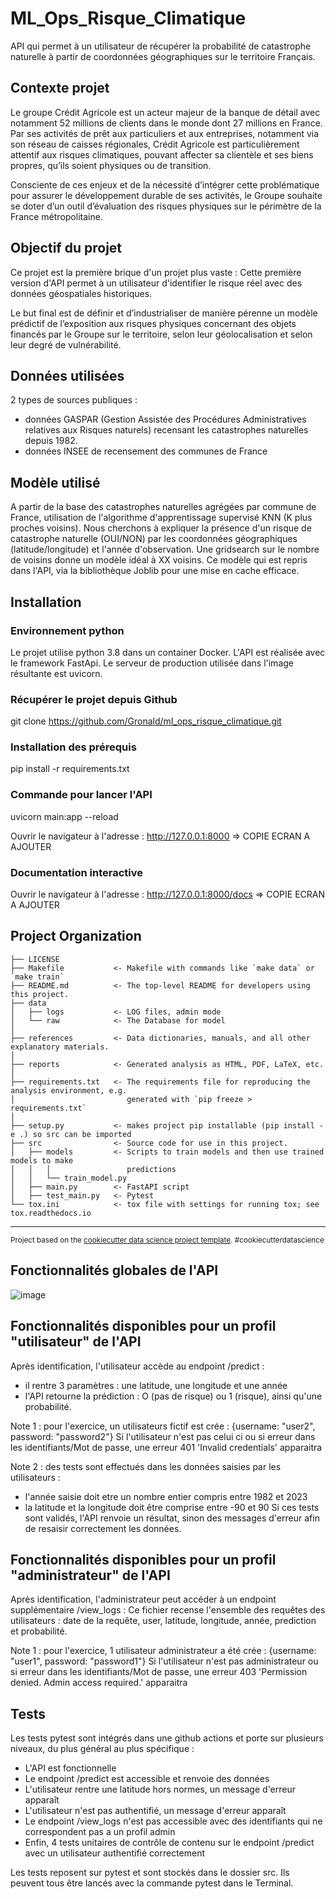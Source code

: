 ML_Ops_Risque_Climatique
==============================

API qui permet à un utilisateur de récupérer la probabilité de catastrophe naturelle à partir de coordonnées géographiques sur le territoire Français.


Contexte projet 
------------

Le groupe Crédit Agricole est un acteur majeur de la banque de détail avec notamment 52 millions de clients dans le monde dont 27 millions en France.
Par ses activités de prêt aux particuliers et aux entreprises, notamment via son réseau de caisses régionales, Crédit Agricole est particulièrement attentif aux risques climatiques, pouvant affecter sa clientèle et ses biens propres, qu’ils soient physiques ou de transition.

Consciente de ces enjeux et de la nécessité d’intégrer cette problématique pour assurer le développement durable de ses activités, le Groupe souhaite se doter d’un outil d’évaluation des risques physiques sur le périmètre de la France métropolitaine.


Objectif du projet 
------------

Ce projet est la première brique d'un projet plus vaste : 
Cette première version d'API permet à un utilisateur d'identifier le risque réel avec des données géospatiales historiques.

Le but final est de définir et d’industrialiser de manière pérenne un modèle prédictif de l’exposition aux risques physiques concernant des objets financés par le Groupe sur le territoire, selon leur géolocalisation et selon leur degré de vulnérabilité.


Données utilisées
------------

2 types de sources publiques :
- données GASPAR (Gestion Assistée des Procédures Administratives relatives aux Risques naturels) recensant les catastrophes naturelles depuis 1982.
- données INSEE de recensement des communes de France

  
Modèle utilisé
------------

A partir de la base des catastrophes naturelles agrégées par commune de France, utilisation de l'algorithme d'apprentissage supervisé KNN (K plus proches voisins).
Nous cherchons à expliquer la présence d'un risque de catastrophe naturelle (OUI/NON) par les coordonnées géographiques (latitude/longitude) et l'année d'observation.
Une gridsearch sur le nombre de voisins donne un modèle idéal à XX voisins. 
Ce modèle qui est repris dans l'API, via la bibliothèque Joblib pour une mise en cache efficace.


Installation
------------

### Environnement python
Le projet utilise python 3.8 dans un container Docker.
L'API est réalisée avec le framework FastApi.
Le serveur de production utilisée dans l'image résultante est uvicorn.

### Récupérer le projet depuis Github
git clone https://github.com/Gronald/ml_ops_risque_climatique.git

### Installation des prérequis
pip install -r requirements.txt

### Commande pour lancer l'API
uvicorn main:app --reload

Ouvrir le navigateur à l'adresse : 
http://127.0.0.1:8000
=> COPIE ECRAN A AJOUTER

### Documentation interactive
Ouvrir le navigateur à l'adresse : 
http://127.0.0.1:8000/docs
=> COPIE ECRAN A AJOUTER


Project Organization
------------

    ├── LICENSE
    ├── Makefile           <- Makefile with commands like `make data` or `make train`
    ├── README.md          <- The top-level README for developers using this project.
    ├── data
    │   ├── logs           <- LOG files, admin mode
    │   └── raw            <- The Database for model
    │
    ├── references         <- Data dictionaries, manuals, and all other explanatory materials.
    │
    ├── reports            <- Generated analysis as HTML, PDF, LaTeX, etc.
    │
    ├── requirements.txt   <- The requirements file for reproducing the analysis environment, e.g.
    │                         generated with `pip freeze > requirements.txt`
    │
    ├── setup.py           <- makes project pip installable (pip install -e .) so src can be imported
    ├── src                <- Source code for use in this project.
    │   ├── models         <- Scripts to train models and then use trained models to make
    │   │   │                 predictions
    │   │   └── train_model.py
    │   ├── main.py        <- FastAPI script
    │   ├── test_main.py   <- Pytest    
    └── tox.ini            <- tox file with settings for running tox; see tox.readthedocs.io


--------

<p><small>Project based on the <a target="_blank" href="https://drivendata.github.io/cookiecutter-data-science/">cookiecutter data science project template</a>. #cookiecutterdatascience</small></p>


Fonctionnalités globales de l'API
------------


![image](https://github.com/Gronald/ml_ops_risque_climatique/assets/19773220/490a485a-ecb3-45c0-b667-7a133c740309)



Fonctionnalités disponibles pour un profil "utilisateur" de l'API
------------

Après identification, l'utilisateur accède au endpoint /predict :
- il rentre 3 paramètres : une latitude, une longitude et une année
- l'API retourne la prédiction : O (pas de risque) ou 1 (risque), ainsi qu'une probabilité.

Note 1 : pour l'exercice, un utilisateurs fictif est crée : {username: "user2", password: "password2"}
Si l'utilisateur n'est pas celui ci ou si erreur dans les identifiants/Mot de passe, une erreur 401 'Invalid credentials' apparaitra

Note 2 : des tests sont effectués dans les données saisies par les utilisateurs :
- l'année saisie doit etre un nombre entier compris entre 1982 et 2023
- la latitude et la longitude doit être comprise entre -90 et 90
Si ces tests sont validés, l'API renvoie un résultat, sinon des messages d'erreur afin de resaisir correctement les données.


Fonctionnalités disponibles pour un profil "administrateur" de l'API
------------

Après identification, l'administrateur peut accéder à un endpoint supplémentaire /view_logs :
Ce fichier recense l'ensemble des requêtes des utilisateurs : date de la requête, user, latitude, longitude, année, prediction et probabilité.

Note 1 : pour l'exercice, 1 utilisateur administrateur a été crée : {username: "user1", password: "password1"}
Si l'utilisateur n'est pas administrateur ou si erreur dans les identifiants/Mot de passe, une erreur 403 'Permission denied. Admin access required.' apparaitra


Tests
------------

Les tests pytest sont intégrés dans une github actions et porte sur plusieurs niveaux, du plus général au plus spécifique :
- L'API est fonctionnelle
- Le endpoint /predict est accessible et renvoie des données
- L'utilisateur rentre une latitude hors normes, un message d'erreur apparaît
- L'utilisateur n'est pas authentifié, un message d'erreur apparaît
- Le endpoint /view_logs n'est pas accessible avec des identifiants qui ne correspondent pas a un profil admin
- Enfin, 4 tests unitaires de contrôle de contenu sur le endpoint /predict avec un utilisateur authentifié correctement

Les tests reposent sur pytest et sont stockés dans le dossier src. 
Ils peuvent tous être lancés avec la commande pytest dans le Terminal.




